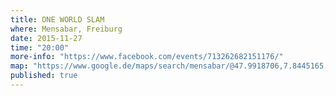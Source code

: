 ```yaml
---
title: ONE WORLD SLAM
where: Mensabar, Freiburg 
date: 2015-11-27
time: "20:00"
more-info: "https://www.facebook.com/events/713262682151176/"
map: "https://www.google.de/maps/search/mensabar/@47.9918706,7.8445165,17z/data=!3m1!4b1?hl=es"
published: true
---
```

